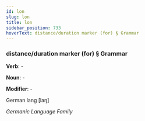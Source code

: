 ```yaml
---
id: lon
slug: lon
title: lon
sidebar_position: 733
hoverText: distance/duration marker (for) § Grammar
---
```


### distance/duration marker (for) § Grammar

**Verb**: -

**Noun**: -

**Modifier**: -

German lang [laŋ]

*Germanic Language Family*